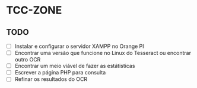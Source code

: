 # TCC-ZONE

## TODO
 - [ ] Instalar e configurar o servidor XAMPP no Orange PI
 - [ ] Encontrar uma versão que funcione no Linux do Tesseract ou encontrar outro OCR
 - [ ] Encontrar um meio viável de fazer as estátisticas
 - [ ] Escrever a página PHP para consulta
 - [ ] Refinar os resultados do OCR
